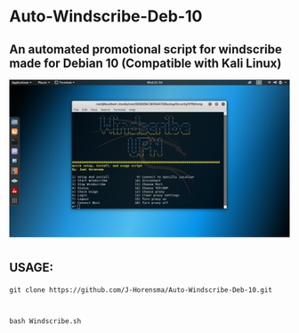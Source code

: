 # Auto-Windscribe-Deb-10
## An automated promotional script for windscribe made for Debian 10 (Compatible with Kali Linux)

![](https://github.com/J-Horensma/Auto-Windscribe-Deb-10/blob/master/Images/Windscape_Main.png)
#
## USAGE:
`git clone https://github.com/J-Horensma/Auto-Windscribe-Deb-10.git`
#
`bash Windscribe.sh`
